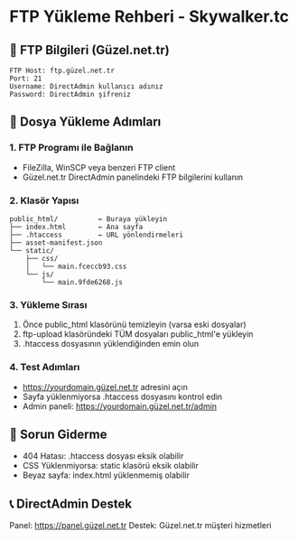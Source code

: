 # FTP Yükleme Rehberi - Skywalker.tc

## 📂 FTP Bilgileri (Güzel.net.tr)
```
FTP Host: ftp.güzel.net.tr
Port: 21
Username: DirectAdmin kullanıcı adınız
Password: DirectAdmin şifreniz
```

## 📁 Dosya Yükleme Adımları

### 1. FTP Programı ile Bağlanın
- FileZilla, WinSCP veya benzeri FTP client
- Güzel.net.tr DirectAdmin panelindeki FTP bilgilerini kullanın

### 2. Klasör Yapısı
```
public_html/          ← Buraya yükleyin
├── index.html        ← Ana sayfa
├── .htaccess         ← URL yönlendirmeleri
├── asset-manifest.json
└── static/
    ├── css/
    │   └── main.fceccb93.css
    └── js/
        └── main.9fde6268.js
```

### 3. Yükleme Sırası
1. Önce public_html klasörünü temizleyin (varsa eski dosyalar)
2. ftp-upload klasöründeki TÜM dosyaları public_html'e yükleyin
3. .htaccess dosyasının yüklendiğinden emin olun

### 4. Test Adımları
- https://yourdomain.güzel.net.tr adresini açın
- Sayfa yüklenmiyorsa .htaccess dosyasını kontrol edin
- Admin paneli: https://yourdomain.güzel.net.tr/admin

## 🔧 Sorun Giderme
- 404 Hatası: .htaccess dosyası eksik olabilir
- CSS Yüklenmiyorsa: static klasörü eksik olabilir
- Beyaz sayfa: index.html yüklenmemiş olabilir

## 📞 DirectAdmin Destek
Panel: https://panel.güzel.net.tr
Destek: Güzel.net.tr müşteri hizmetleri